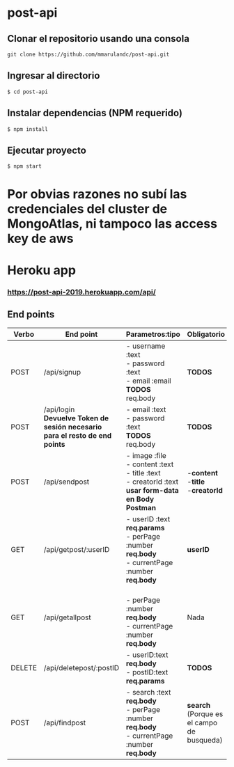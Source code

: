 # post-api

## Clonar el repositorio usando una consola
`git clone https://github.com/mmarulandc/post-api.git`

## Ingresar al directorio
`$ cd post-api`

## Instalar dependencias (**NPM requerido**)
`$ npm install`

## Ejecutar proyecto
`$ npm start`

# Por obvias razones no subí las credenciales del cluster de MongoAtlas, ni tampoco las access key de aws

# Heroku app
### https://post-api-2019.herokuapp.com/api/
## End points 

|Verbo |End point| Parametros:tipo |Obligatorio| 
| ----- | ---- | ---- | ---- |
| POST | /api/signup | - username :text <br> - password :text <br> - email :email <br> **TODOS** req.body  | **TODOS**    |
| POST | /api/login <br> **Devuelve Token de sesión necesario** <br> **para el resto de end points** | - email :text <br> - password :text <br>  **TODOS** req.body  | **TODOS**    |
| POST | /api/sendpost | - image :file <br> - content :text <br> - title :text <br> - creatorId :text <br> **usar form-data <br> en Body  Postman**   | -**content** <br> -**title** <br>  -**creatorId**   |
| GET | /api/getpost/:userID | - userID :text **req.params** <br> - perPage :number **req.body** <br> - currentPage :number **req.body**  | **userID**    |
| GET | /api/getallpost | <br> - perPage :number **req.body** <br> - currentPage :number **req.body**  | Nada    |
| DELETE | /api/deletepost/:postID | - userID:text **req.body** <br> - postID:text **req.params** | **TODOS**    |
| POST | /api/findpost | - search :text **req.body** <br> - perPage :number **req.body** <br> - currentPage :number **req.body** | **search** <br> (Porque es el campo de busqueda)    |

